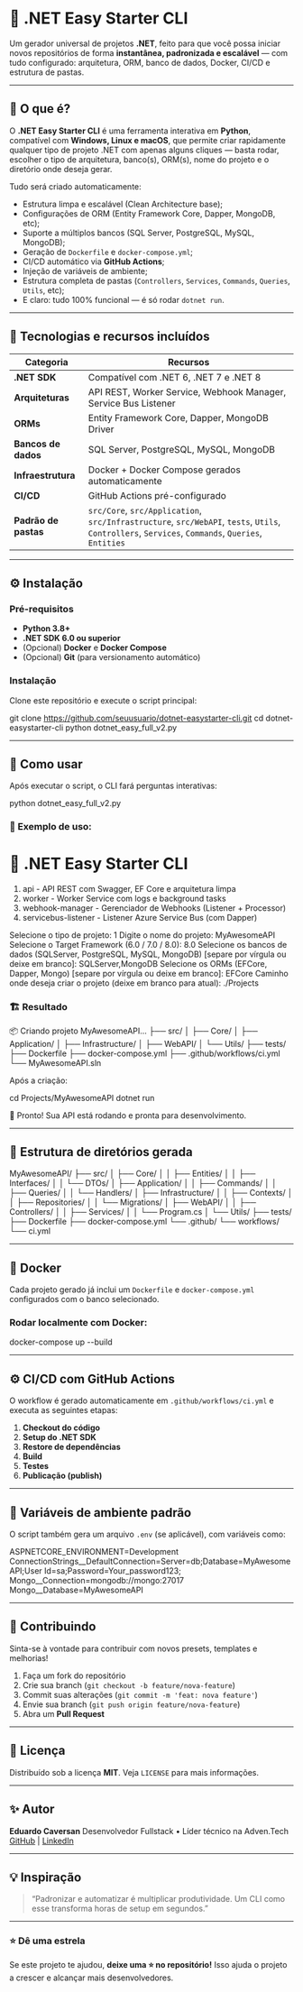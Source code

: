 # 🧠 .NET Easy Starter CLI

Um gerador universal de projetos **.NET**, feito para que você possa iniciar novos repositórios de forma **instantânea, padronizada e escalável** — com tudo configurado: arquitetura, ORM, banco de dados, Docker, CI/CD e estrutura de pastas.

---

## 🚀 O que é?

O **.NET Easy Starter CLI** é uma ferramenta interativa em **Python**, compatível com **Windows, Linux e macOS**, que permite criar rapidamente qualquer tipo de projeto .NET com apenas alguns cliques — basta rodar, escolher o tipo de arquitetura, banco(s), ORM(s), nome do projeto e o diretório onde deseja gerar.

Tudo será criado automaticamente:
- Estrutura limpa e escalável (Clean Architecture base);
- Configurações de ORM (Entity Framework Core, Dapper, MongoDB, etc);
- Suporte a múltiplos bancos (SQL Server, PostgreSQL, MySQL, MongoDB);
- Geração de `Dockerfile` e `docker-compose.yml`;
- CI/CD automático via **GitHub Actions**;
- Injeção de variáveis de ambiente;
- Estrutura completa de pastas (`Controllers`, `Services`, `Commands`, `Queries`, `Utils`, etc);
- E claro: tudo 100% funcional — é só rodar `dotnet run`.

---

## 🧩 Tecnologias e recursos incluídos

| Categoria | Recursos |
|------------|-----------|
| **.NET SDK** | Compatível com .NET 6, .NET 7 e .NET 8 |
| **Arquiteturas** | API REST, Worker Service, Webhook Manager, Service Bus Listener |
| **ORMs** | Entity Framework Core, Dapper, MongoDB Driver |
| **Bancos de dados** | SQL Server, PostgreSQL, MySQL, MongoDB |
| **Infraestrutura** | Docker + Docker Compose gerados automaticamente |
| **CI/CD** | GitHub Actions pré-configurado |
| **Padrão de pastas** | `src/Core`, `src/Application`, `src/Infrastructure`, `src/WebAPI`, `tests`, `Utils`, `Controllers`, `Services`, `Commands`, `Queries`, `Entities` |

---

## ⚙️ Instalação

### Pré-requisitos

- **Python 3.8+**
- **.NET SDK 6.0 ou superior**
- (Opcional) **Docker** e **Docker Compose**
- (Opcional) **Git** (para versionamento automático)

### Instalação

Clone este repositório e execute o script principal:

git clone https://github.com/seuusuario/dotnet-easystarter-cli.git
cd dotnet-easystarter-cli
python dotnet_easy_full_v2.py

---

## 🧭 Como usar

Após executar o script, o CLI fará perguntas interativas:

python dotnet_easy_full_v2.py

### 🧱 Exemplo de uso:

🚀 .NET Easy Starter CLI
========================

1. api - API REST com Swagger, EF Core e arquitetura limpa
2. worker - Worker Service com logs e background tasks
3. webhook-manager - Gerenciador de Webhooks (Listener + Processor)
4. servicebus-listener - Listener Azure Service Bus (com Dapper)

Selecione o tipo de projeto: 1
Digite o nome do projeto: MyAwesomeAPI
Selecione o Target Framework (6.0 / 7.0 / 8.0): 8.0
Selecione os bancos de dados (SQLServer, PostgreSQL, MySQL, MongoDB) [separe por vírgula ou deixe em branco]: SQLServer,MongoDB
Selecione os ORMs (EFCore, Dapper, Mongo) [separe por vírgula ou deixe em branco]: EFCore
Caminho onde deseja criar o projeto (deixe em branco para atual): ./Projects

### 🏗️ Resultado

📦 Criando projeto MyAwesomeAPI...
├── src/
│   ├── Core/
│   ├── Application/
│   ├── Infrastructure/
│   ├── WebAPI/
│   └── Utils/
├── tests/
├── Dockerfile
├── docker-compose.yml
├── .github/workflows/ci.yml
└── MyAwesomeAPI.sln

Após a criação:


cd Projects/MyAwesomeAPI
dotnet run

🎉 Pronto! Sua API está rodando e pronta para desenvolvimento.

---

## 🧱 Estrutura de diretórios gerada

MyAwesomeAPI/
├── src/
│   ├── Core/
│   │   ├── Entities/
│   │   ├── Interfaces/
│   │   └── DTOs/
│   ├── Application/
│   │   ├── Commands/
│   │   ├── Queries/
│   │   └── Handlers/
│   ├── Infrastructure/
│   │   ├── Contexts/
│   │   ├── Repositories/
│   │   └── Migrations/
│   ├── WebAPI/
│   │   ├── Controllers/
│   │   ├── Services/
│   │   └── Program.cs
│   └── Utils/
├── tests/
├── Dockerfile
├── docker-compose.yml
└── .github/
    └── workflows/
        └── ci.yml

---

## 🐳 Docker

Cada projeto gerado já inclui um `Dockerfile` e `docker-compose.yml` configurados com o banco selecionado.

### Rodar localmente com Docker:


docker-compose up --build

---

## ⚙️ CI/CD com GitHub Actions

O workflow é gerado automaticamente em `.github/workflows/ci.yml` e executa as seguintes etapas:

1. **Checkout do código**
2. **Setup do .NET SDK**
3. **Restore de dependências**
4. **Build**
5. **Testes**
6. **Publicação (publish)**

---

## 🧠 Variáveis de ambiente padrão

O script também gera um arquivo `.env` (se aplicável), com variáveis como:

ASPNETCORE_ENVIRONMENT=Development
ConnectionStrings__DefaultConnection=Server=db;Database=MyAwesomeAPI;User Id=sa;Password=Your_password123;
Mongo__Connection=mongodb://mongo:27017
Mongo__Database=MyAwesomeAPI

---

## 🤝 Contribuindo

Sinta-se à vontade para contribuir com novos presets, templates e melhorias!

1. Faça um fork do repositório
2. Crie sua branch (`git checkout -b feature/nova-feature`)
3. Commit suas alterações (`git commit -m 'feat: nova feature'`)
4. Envie sua branch (`git push origin feature/nova-feature`)
5. Abra um **Pull Request**

---

## 📜 Licença

Distribuído sob a licença **MIT**. Veja `LICENSE` para mais informações.

---

## ✨ Autor

**Eduardo Caversan**
Desenvolvedor Fullstack • Líder técnico na Adven.Tech
[GitHub](https://github.com/EduardoCaversan) | [LinkedIn](https://linkedin.com/in/deveduardocaversan)

---

## 💡 Inspiração

> “Padronizar e automatizar é multiplicar produtividade.
> Um CLI como esse transforma horas de setup em segundos.”

---

### ⭐ Dê uma estrela

Se este projeto te ajudou, **deixe uma ⭐ no repositório!**
Isso ajuda o projeto a crescer e alcançar mais desenvolvedores.